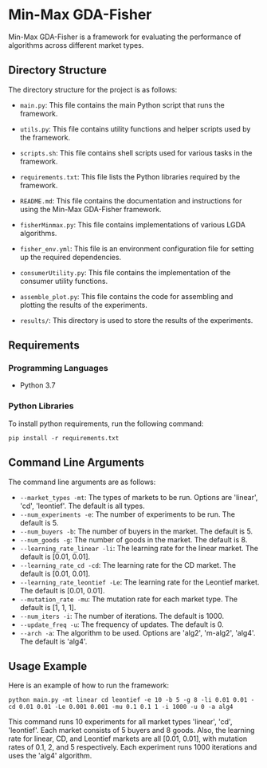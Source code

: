 # Min-Max GDA-Fisher

Min-Max GDA-Fisher is a framework for evaluating the performance of algorithms across different market types.

## Directory Structure

The directory structure for the project is as follows:

- `main.py`: This file contains the main Python script that runs the framework.

- `utils.py`: This file contains utility functions and helper scripts used by the framework.

- `scripts.sh`: This file contains shell scripts used for various tasks in the framework.

- `requirements.txt`: This file lists the Python libraries required by the framework.

- `README.md`: This file contains the documentation and instructions for using the Min-Max GDA-Fisher framework.

- `fisherMinmax.py`: This file contains implementations of various LGDA algorithms.

- `fisher_env.yml`: This file is an environment configuration file for setting up the required dependencies.

- `consumerUtility.py`: This file contains the implementation of the consumer utility functions.

- `assemble_plot.py`: This file contains the code for assembling and plotting the results of the experiments.

- `results/`: This directory is used to store the results of the experiments.

## Requirements

### Programming Languages
- Python 3.7

### Python Libraries
To install python requirements, run the following command:
```
pip install -r requirements.txt
```


## Command Line Arguments

The command line arguments are as follows:

- `--market_types -mt`: The types of markets to be run. Options are 'linear', 'cd', 'leontief'. The default is all types.
- `--num_experiments -e`: The number of experiments to be run. The default is 5.
- `--num_buyers -b`: The number of buyers in the market. The default is 5.
- `--num_goods -g`: The number of goods in the market. The default is 8.
- `--learning_rate_linear -li`: The learning rate for the linear market. The default is [0.01, 0.01].
- `--learning_rate_cd -cd`: The learning rate for the CD market. The default is [0.01, 0.01].
- `--learning_rate_leontief -Le`: The learning rate for the Leontief market. The default is [0.01, 0.01].
- `--mutation_rate -mu`: The mutation rate for each market type. The default is [1, 1, 1].
- `--num_iters -i`: The number of iterations. The default is 1000.
- `--update_freq -u`: The frequency of updates. The default is 0.
- `--arch -a`: The algorithm to be used. Options are 'alg2', 'm-alg2', 'alg4'. The default is 'alg4'.

## Usage Example

Here is an example of how to run the framework:

```
python main.py -mt linear cd leontief -e 10 -b 5 -g 8 -li 0.01 0.01 -cd 0.01 0.01 -Le 0.001 0.001 -mu 0.1 0.1 1 -i 1000 -u 0 -a alg4
```

This command runs 10 experiments for all market types 'linear', 'cd', 'leontief'. Each market consists of 5 buyers and 8 goods. Also, the learning rate for linear, CD, and Leontief markets are all [0.01, 0.01], with mutation rates of 0.1, 2, and 5 respectively. Each experiment runs 1000 iterations and uses the 'alg4' algorithm.
